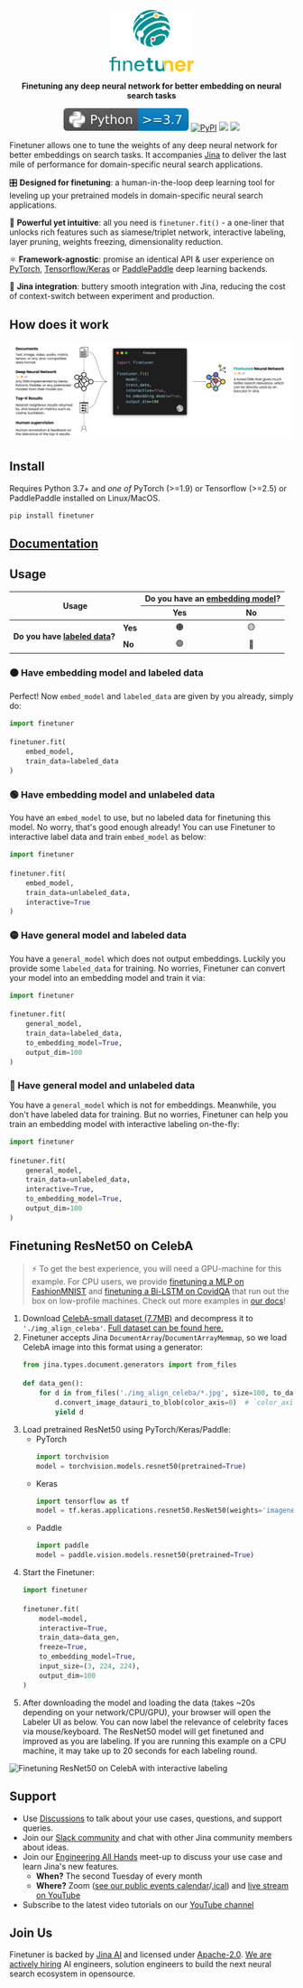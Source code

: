 <p align="center">
<img src="https://github.com/jina-ai/finetuner/blob/main/docs/_static/logo-light.svg?raw=true" alt="Finetuner logo: Finetuner allows one to finetune any deep Neural Network for better embedding on search tasks. It accompanies Jina to deliver the last mile of performance-tuning for neural search applications." width="150px">
</p>


<p align="center">
<b>Finetuning any deep neural network for better embedding on neural search tasks</b>
</p>

<p align=center>
<a href="https://pypi.org/project/finetuner/"><img src="https://github.com/jina-ai/jina/blob/master/.github/badges/python-badge.svg?raw=true" alt="Python 3.7 3.8 3.9" title="Finetuner supports Python 3.7 and above"></a>
<a href="https://pypi.org/project/finetuner/"><img src="https://img.shields.io/pypi/v/finetuner?color=%23099cec&amp;label=PyPI&amp;logo=pypi&amp;logoColor=white" alt="PyPI"></a>
<a href="https://codecov.io/gh/jina-ai/finetuner"><img src="https://codecov.io/gh/jina-ai/finetuner/branch/main/graph/badge.svg?token=xSs4acAEaJ"/></a>
<a href="https://slack.jina.ai"><img src="https://img.shields.io/badge/Slack-1.8k%2B-blueviolet?logo=slack&amp;logoColor=white"></a>
</p>

<!-- start elevator-pitch -->

Finetuner allows one to tune the weights of any deep neural network for better embeddings on search tasks. It
accompanies [Jina](https://github.com/jina-ai/jina) to deliver the last mile of performance for domain-specific neural search
applications.

🎛 **Designed for finetuning**: a human-in-the-loop deep learning tool for leveling up your pretrained models in domain-specific neural search applications.

🔱 **Powerful yet intuitive**: all you need is `finetuner.fit()` - a one-liner that unlocks rich features such as
siamese/triplet network, interactive labeling, layer pruning, weights freezing, dimensionality reduction.

⚛️ **Framework-agnostic**: promise an identical API & user experience on [PyTorch](https://pytorch.org/), [Tensorflow/Keras](https://tensorflow.org/) or [PaddlePaddle](https://github.com/PaddlePaddle/Paddle) deep learning backends.

🧈 **Jina integration**: buttery smooth integration with Jina, reducing the cost of context-switch between experiment
and production.

<!-- end elevator-pitch -->

## How does it work

<img src="https://github.com/jina-ai/finetuner/blob/main/docs/img/finetuner-journey.svg?raw=true" alt="Python 3.7 3.8 3.9" title="Finetuner supports Python 3.7 and above">


## Install

Requires Python 3.7+ and *one of* PyTorch (>=1.9) or Tensorflow (>=2.5) or PaddlePaddle installed on Linux/MacOS.

```bash
pip install finetuner
```

## [Documentation](https://finetuner.jina.ai)

## Usage

<table>
<thead>
  <tr>
    <th colspan="2" rowspan="2">Usage</th>
    <th colspan="2">Do you have an <a href="https://finetuner.jina.ai/basics/glossary/#term-Embedding-model">embedding model</a>?</th>
  </tr>
  <tr>
    <th>Yes</th>
    <th>No</th>
  </tr>
</thead>
<tbody>
  <tr>
    <td rowspan="2"><b>Do you have <a href="https://finetuner.jina.ai/basics/glossary/#term-Labeled-data">labeled data</a>?</b></td>
    <td><b>Yes</b></td>
    <td align="center">🟠</td>
    <td align="center">🟡</td>
  </tr>
  <tr>
    <td><b>No</b></td>
    <td align="center">🟢</td>
    <td align="center">🔵</td>
  </tr>
</tbody>
</table>

### 🟠 Have embedding model and labeled data

Perfect! Now `embed_model` and `labeled_data` are given by you already, simply do:

```python
import finetuner

finetuner.fit(
    embed_model,
    train_data=labeled_data
)
```

### 🟢 Have embedding model and unlabeled data

You have an `embed_model` to use, but no labeled data for finetuning this model. No worry, that's good enough already!
You can use Finetuner to interactive label data and train `embed_model` as below:

```python
import finetuner

finetuner.fit(
    embed_model,
    train_data=unlabeled_data,
    interactive=True
)
```

### 🟡 Have general model and labeled data

You have a `general_model` which does not output embeddings. Luckily you provide some `labeled_data` for training. No
worries, Finetuner can convert your model into an embedding model and train it via:

```python
import finetuner

finetuner.fit(
    general_model,
    train_data=labeled_data,
    to_embedding_model=True,
    output_dim=100
)
```

### 🔵 Have general model and unlabeled data

You have a `general_model` which is not for embeddings. Meanwhile, you don't have labeled data for training. But no
worries, Finetuner can help you train an embedding model with interactive labeling on-the-fly:

```python
import finetuner

finetuner.fit(
    general_model,
    train_data=unlabeled_data,
    interactive=True,
    to_embedding_model=True,
    output_dim=100
)
```

## Finetuning ResNet50 on CelebA

> ⚡ To get the best experience, you will need a GPU-machine for this example. For CPU users, we provide [finetuning a MLP on FashionMNIST](https://finetuner.jina.ai/get-started/fashion-mnist/) and [finetuning a Bi-LSTM on CovidQA](https://finetuner.jina.ai/get-started/covid-qa/) that run out the box on low-profile machines. Check out more examples in [our docs](https://finetuner.jina.ai)!


1. Download [CelebA-small dataset (7.7MB)](https://static.jina.ai/celeba/celeba-img.zip) and decompress it to `'./img_align_celeba'`. [Full dataset can be found here.](https://drive.google.com/drive/folders/0B7EVK8r0v71pWEZsZE9oNnFzTm8?resourcekey=0-5BR16BdXnb8hVj6CNHKzLg)
2. Finetuner accepts Jina `DocumentArray`/`DocumentArrayMemmap`, so we load CelebA image into this format using a generator:
    ```python
    from jina.types.document.generators import from_files

    def data_gen():
        for d in from_files('./img_align_celeba/*.jpg', size=100, to_dataturi=True):
            d.convert_image_datauri_to_blob(color_axis=0)  # `color_axis=-1` for TF/Keras users
            yield d
    ```
3. Load pretrained ResNet50 using PyTorch/Keras/Paddle:
    - PyTorch
      ```python
      import torchvision
      model = torchvision.models.resnet50(pretrained=True)
      ```
    - Keras
      ```python
      import tensorflow as tf
      model = tf.keras.applications.resnet50.ResNet50(weights='imagenet')
      ```
    - Paddle
      ```python
      import paddle
      model = paddle.vision.models.resnet50(pretrained=True)
      ```
4. Start the Finetuner:
    ```python
    import finetuner
    
    finetuner.fit(
        model=model,
        interactive=True,
        train_data=data_gen,
        freeze=True,
        to_embedding_model=True,
        input_size=(3, 224, 224),
        output_dim=100
    )
    ```
5. After downloading the model and loading the data (takes ~20s depending on your network/CPU/GPU), your browser will open the Labeler UI as below. You can now label the relevance of celebrity faces via mouse/keyboard. The ResNet50 model will get finetuned and improved as you are labeling. If you are running this example on a CPU machine, it may take up to 20 seconds for each labeling round.

![Finetuning ResNet50 on CelebA with interactive labeling](docs/get-started/celeba-labeler.gif)


<!-- start support-pitch -->
## Support

- Use [Discussions](https://github.com/jina-ai/finetuner/discussions) to talk about your use cases, questions, and
  support queries.
- Join our [Slack community](https://slack.jina.ai) and chat with other Jina community members about ideas.
- Join our [Engineering All Hands](https://youtube.com/playlist?list=PL3UBBWOUVhFYRUa_gpYYKBqEAkO4sxmne) meet-up to discuss your use case and learn Jina's new features.
    - **When?** The second Tuesday of every month
    - **Where?**
      Zoom ([see our public events calendar](https://calendar.google.com/calendar/embed?src=c_1t5ogfp2d45v8fit981j08mcm4%40group.calendar.google.com&ctz=Europe%2FBerlin)/[.ical](https://calendar.google.com/calendar/ical/c_1t5ogfp2d45v8fit981j08mcm4%40group.calendar.google.com/public/basic.ics))
      and [live stream on YouTube](https://youtube.com/c/jina-ai)
- Subscribe to the latest video tutorials on our [YouTube channel](https://youtube.com/c/jina-ai)

## Join Us

Finetuner is backed by [Jina AI](https://jina.ai) and licensed under [Apache-2.0](./LICENSE). [We are actively hiring](https://jobs.jina.ai) AI engineers, solution engineers to build the next neural search ecosystem in opensource.

<!-- end support-pitch -->
